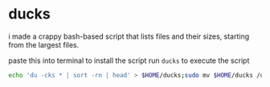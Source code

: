 # ducks
i made a crappy bash-based script that lists files and their sizes, starting from the largest files.

paste this into terminal to install the script
run `ducks` to execute the script
```bash
echo 'du -cks * | sort -rn | head' > $HOME/ducks;sudo mv $HOME/ducks /usr/bin/ducks;sudo chmod +x /usr/bin/ducks
```
